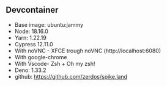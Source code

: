 ## Devcontainer

- Base image: ubuntu:jammy
- Node: 18.16.0
- Yarn: 1.22.19
- Cypress 12.11.0
- With noVNC - XFCE trough noVNC (http://localhost:6080)
- With google-chrome
- With Vscode- Zsh + Oh my zsh!
- Deno: 1.33.2
- github: https://github.com/zerdos/spike.land
